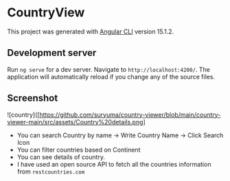 # CountryView

This project was generated with [Angular CLI](https://github.com/angular/angular-cli) version 15.1.2.

## Development server

Run `ng serve` for a dev server. Navigate to `http://localhost:4200/`. The application will automatically reload if you change any of the source files.

## Screenshot
![country]([https://github.com/suryuma/country-viewer/blob/main/country-viewer-main/src/assets/Country%20details.png]

- You can search Country by name -> Write Country Name -> Click Search Icon
- You can filter countries based on Continent
- You can see details of country.
- I have used an open source API to fetch all the countries information from <code>restcountries.com</code>
